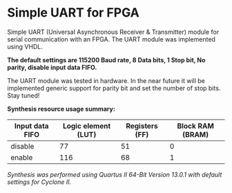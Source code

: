 # Simple UART for FPGA

Simple UART (Universal Asynchronous Receiver & Transmitter) module for serial communication with an FPGA. The UART module was implemented using VHDL.

**The default settings are 115200 Baud rate, 8 Data bits, 1 Stop bit, No parity, disable input data FIFO.**

The UART module was tested in hardware. In the near future it will be implemented generic support for parity bit and set the number of stop bits. Stay tuned!

**Synthesis resource usage summary:**

Input data FIFO | Logic element (LUT) | Registers (FF) | Block RAM (BRAM)
--- | --- | --- | ---
disable | 77 | 51 | 0
enable | 116 | 68 | 1

*Synthesis was performed using Quartus II 64-Bit Version 13.0.1 with default settings for Cyclone II.*

